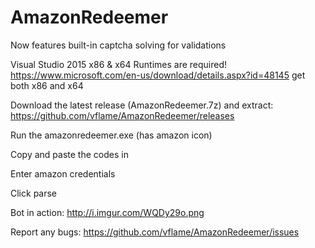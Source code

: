 # AmazonRedeemer

Now features built-in captcha solving for validations

Visual Studio 2015 x86 & x64 Runtimes are required! https://www.microsoft.com/en-us/download/details.aspx?id=48145 get both x86 and x64

Download the latest release (AmazonRedeemer.7z) and extract: https://github.com/vflame/AmazonRedeemer/releases

Run the amazonredeemer.exe (has amazon icon)

Copy and paste the codes in

Enter amazon credentials

Click parse

Bot in action: http://i.imgur.com/WQDy29o.png

Report any bugs: https://github.com/vflame/AmazonRedeemer/issues
